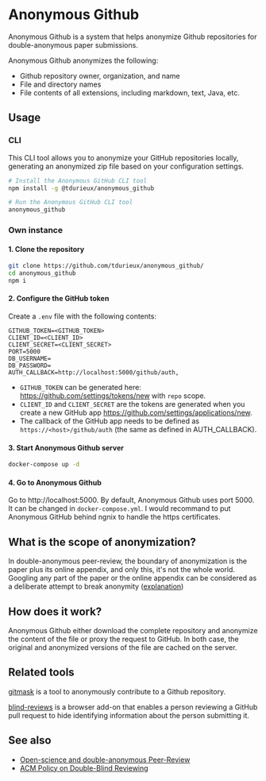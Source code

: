 # Anonymous Github

Anonymous Github is a system that helps anonymize Github repositories for double-anonymous paper submissions.

Anonymous Github anonymizes the following:

- Github repository owner, organization, and name
- File and directory names
- File contents of all extensions, including markdown, text, Java, etc.

## Usage

### CLI

This CLI tool allows you to anonymize your GitHub repositories locally, generating an anonymized zip file based on your configuration settings.

```bash
# Install the Anonymous GitHub CLI tool
npm install -g @tdurieux/anonymous_github

# Run the Anonymous GitHub CLI tool
anonymous_github
```

### Own instance

#### 1. Clone the repository

```bash
git clone https://github.com/tdurieux/anonymous_github/
cd anonymous_github
npm i
```

#### 2. Configure the GitHub token

Create a `.env` file with the following contents:

```env
GITHUB_TOKEN=<GITHUB_TOKEN>
CLIENT_ID=<CLIENT_ID>
CLIENT_SECRET=<CLIENT_SECRET>
PORT=5000
DB_USERNAME=
DB_PASSWORD=
AUTH_CALLBACK=http://localhost:5000/github/auth,
```

- `GITHUB_TOKEN` can be generated here: https://github.com/settings/tokens/new with `repo` scope.
- `CLIENT_ID` and `CLIENT_SECRET` are the tokens are generated when you create a new GitHub app https://github.com/settings/applications/new.
- The callback of the GitHub app needs to be defined as `https://<host>/github/auth` (the same as defined in AUTH_CALLBACK).

#### 3. Start Anonymous Github server

```bash
docker-compose up -d
```

#### 4. Go to Anonymous Github

Go to http://localhost:5000. By default, Anonymous Github uses port 5000. It can be changed in `docker-compose.yml`. I would recommand to put Anonymous GitHub behind ngnix to handle the https certificates.

## What is the scope of anonymization?

In double-anonymous peer-review, the boundary of anonymization is the paper plus its online appendix, and only this, it's not the whole world. Googling any part of the paper or the online appendix can be considered as a deliberate attempt to break anonymity ([explanation](https://www.monperrus.net/martin/open-science-double-blind))

## How does it work?

Anonymous Github either download the complete repository and anonymize the content of the file or proxy the request to GitHub. In both case, the original and anonymized versions of the file are cached on the server.

## Related tools

[gitmask](https://www.gitmask.com/) is a tool to anonymously contribute to a Github repository.

[blind-reviews](https://github.com/zombie/blind-reviews/) is a browser add-on that enables a person reviewing a GitHub pull request to hide identifying information about the person submitting it.

## See also

- [Open-science and double-anonymous Peer-Review](https://www.monperrus.net/martin/open-science-double-blind)
- [ACM Policy on Double-Blind Reviewing](https://dl.acm.org/journal/tods/DoubleBlindPolicy)
